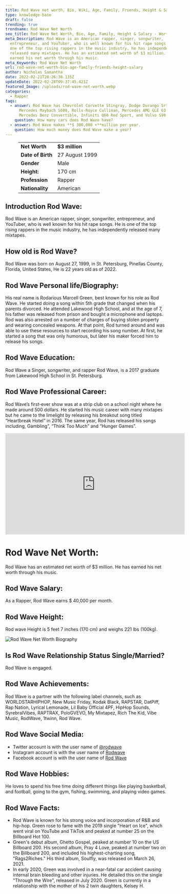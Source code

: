 ```yaml
---
title: Rod Wave net worth, Bio, Wiki, Age, Family, Friends, Height & Salary
type: knowledge-base
draft: false
trending: true
trendname: Rod Wave Net Worth
seo_title: Rod Wave Net Worth, Bio, Age, Family, Height & Salary - WorthKnow
meta_Description: Rod Wave is an American rapper, singer, songwriter,
  entrepreneur, and YouTuber, who is well known for his hit rape songs. He is
  one of the top rising rappers in the music industry, he has independently
  released many mixtapes. He has an estimated net worth of $3 million. He has
  earned his net worth through his music.
meta_Keywords: Rod Wave Net Worth
url: rod-wave-net-worth-bio-age-family-friends-height-salary
author: Nicholas Samantha
date: 2022-02-21T20:26:38.135Z
updateDate: 2022-02-28T09:37:45.421Z
featured_Image: /uploads/rod-wave-net-worth.webp
categories:
  - Rapper
faqs:
  - answer: Rod Wave has Chevrolet Corvette Stingray, Dodge Durango Srt Hellcat,
      Mercedes Maybach S680, Rolls-Royce Cullinan, Mercedes AMG GLE 63 S Coupe,
      Mercedes Benz Convertible, Infiniti Q60 Red Sport, and Volvo S90.
    question: How many cars does Rod Wave have?
  - answer: Rod Wave makes **$ 300,000 +**million per year.
    question: How much money does Rod Wave make a year?
---
```

<figure class="wp-block-table is-style-stripes">
  <table>
    <tbody>
      <tr>
        <td>
          <strong>Net Worth</strong>
        </td>
        <td>
          <strong>$3 million</strong>
        </td>
      </tr>
      <tr>
        <td>
          <strong>Date of Birth</strong>
        </td>
        <td>27 August 1999</td>
      </tr>
      <tr>
        <td>
          <strong>Gender</strong>
        </td>
        <td>Male</td>
      </tr>
      <tr>
        <td>
          <strong>Height:</strong>
        </td>
        <td>170 cm</td>
      </tr>
      <tr>
        <td>
          <strong>Profession</strong>
        </td>
        <td>Rapper</td>
      </tr>
      <tr>
        <td>
          <strong>Nationality</strong>
        </td>
        <td>American</td>
      </tr>
    </tbody>
  </table>
</figure>

## **Introduction Rod Wave:**

Rod Wave is an American rapper, singer, songwriter, entrepreneur, and YouTuber, who is well known for his hit rape songs. He is one of the top rising rappers in the music industry, he has independently released many mixtapes.

## **How old is Rod Wave?**

Rod Wave was born on August 27, 1999, in St. Petersburg, Pinellas County, Florida, United States, He is 22 years old as of 2022.

## **Rod Wave Personal life/Biography:**

His real name is Rodarious Marcell Green, best known for his role as Rod Wave. He started doing a song within 5th grade that changed when his parents divorced. He attended Lakewood High School, and at the age of 7, his father was released from prison and bought a microphone and laptops. Rod was also arrested on a number of charges of buying stolen property and wearing concealed weapons. At that point, Rod turned around and was able to use these resources to start recording his song number. At first, he started a song that was only humorous, but later his maker forced him to release his songs.

## **Rod Wave Education:**

Rod Wave a Singer, songwriter, and rapper Rod Wave, is a 2017 graduate from Lakewood High School in St. Petersburg.

## **Rod Wave Professional Career:**

Rod Wave’s first-ever show was at a strip club on a school night where he made around 500 dollars. He started his music career with many mixtapes but he came to the limelight by releasing his breakout song titled “Heartbreak Hotel” in 2016. The same year, Rod has released his songs including, Gambling”, “Think Too Much” and “Hunger Games”.

<iframe width="560" height="315" src="https://www.youtube.com/embed/HQsbNlo4n4M" title="YouTube video player" frameborder="0" allow="accelerometer; autoplay; clipboard-write; encrypted-media; gyroscope; picture-in-picture" allowfullscreen></iframe>

# Rod Wave Net Worth:

Rod Wave has an estimated net worth of $3 million. He has earned his net worth through his music.

## **Rod Wave Salary:**

As a Rapper, Rod Wave earns $ 40,000 per month.

## **Rod Wave Height:**

Rod wave Height is 5 feet 7 inches (170 cm) and weighs 221 lbs (100kg).

![Rod Wave Net Worth Biography](/uploads/rod-wave-net-worth-biography.webp)

## **Is Rod Wave Relationship Status Single/Married?**

Rod Wave is engaged.

## **Rod Wave Achievements:**

Rod Wave is a partner with the following label channels, such as WORLDSTARHIPHOP, New Music Friday, Kodak Black, RAPSTAR, DatPiff, Rap Nation, Lyrical Lemonade, Lil Baby Official 4PF, HipHop Sounds, SyrebralVibes, RAPTRAX, PoloGVEVO, My Mixtapez, Rich The Kid, Vibe Music, RodWave, 1twinn, Rod Wave.

## **Rod Wave Social Media:**

* Twitter account is with the user name of <a href="https://twitter.com/rodwave" rel="nofollow">@rodwave</a>
* Instagram account is with the user name of <a href="https://www.instagram.com/rodwave" rel="nofollow">Rodwave</a>
* Facebook account is with the user name of <a href="https://www.facebook.com/rodwave/" rel="nofollow">Rod Wave</a>

## **Rod Wave Hobbies:**

He loves to spend his free time doing different things like playing basketball, and football, going to the gym, fishing, swimming, and playing video games.

## **Rod Wave Facts:**

* Rod Wave is known for his strong voice and incorporation of R&B and hip-hop. Green rose to fame with the 2019 single "Heart on Ice", which went viral on YouTube and TikTok and peaked at number 25 on the Billboard Hot 100.
* Green's debut album, Ghetto Gospel, peaked at number 10 on the US Billboard 200. His second album, Pray 4 Love, peaked at number two on the Billboard 200, and included his highest-charting song, "Rags2Riches." His third album, Soulfly, was released on March 26, 2021.
* In early 2020, Green was involved in a near-fatal car accident causing internal brain bleeding and other injuries. He detailed this on the single "Through the Wire", released in July 2020. Green is currently in a relationship with the mother of his 2 twin daughters, Kelsey H.